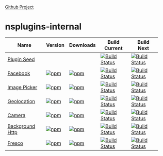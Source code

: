 [Github Project](https://github.com/orgs/NativeScript/projects/4)

# nsplugins-internal
|Name|Version|Downloads|Build Current| Build Next
|----|-------|---------|-----|-----|
| [Plugin Seed](https://github.com/NativeScript/nativescript-plugin-seed/issues) | | |[![Build Status](https://travis-ci.org/NativeScript/nativescript-plugin-seed.svg?branch=master)](https://travis-ci.org/NativeScript/nativescript-plugin-seed) |[![Build Status](https://travis-ci.org/NativeScript/nativescript-plugin-seed.svg?branch=next)](https://travis-ci.org/NativeScript/nativescript-plugin-seed) |
| [Facebook](https://github.com/NativeScript/nativescript-facebook/issues) | [![npm](https://img.shields.io/npm/v/nativescript-facebook.svg)](https://www.npmjs.com/package/nativescript-facebook) | [![npm](https://img.shields.io/npm/dm/nativescript-facebook.svg)](https://www.npmjs.com/package/nativescript-facebook) | [![Build Status](https://travis-ci.org/NativeScript/nativescript-facebook.svg?branch=master)](https://travis-ci.org/NativeScript/nativescript-facebook) |[![Build Status](https://travis-ci.org/NativeScript/nativescript-facebook.svg?branch=next)](https://travis-ci.org/NativeScript/nativescript-facebook) |
| [Image Picker](https://github.com/NativeScript/nativescript-imagepicker/issues) | [![npm](https://img.shields.io/npm/v/nativescript-imagepicker.svg)](https://www.npmjs.com/package/nativescript-imagepicker) | [![npm](https://img.shields.io/npm/dm/nativescript-imagepicker.svg)](https://www.npmjs.com/package/nativescript-imagepicker) | [![Build Status](https://travis-ci.org/NativeScript/nativescript-imagepicker.svg?branch=master)](https://travis-ci.org/NativeScript/nativescript-imagepicker) |[![Build Status](https://travis-ci.org/NativeScript/nativescript-imagepicker.svg?branch=next)](https://travis-ci.org/NativeScript/nativescript-imagepicker) |
| [Geolocation](https://github.com/NativeScript/nativescript-geolocation/issues) | [![npm](https://img.shields.io/npm/v/nativescript-geolocation.svg)](https://www.npmjs.com/package/nativescript-geolocation) | [![npm](https://img.shields.io/npm/dm/nativescript-geolocation.svg)](https://www.npmjs.com/package/nativescript-geolocation) | [![Build Status](https://travis-ci.org/NativeScript/nativescript-geolocation.svg?branch=master)](https://travis-ci.org/NativeScript/nativescript-geolocation) |[![Build Status](https://travis-ci.org/NativeScript/nativescript-geolocation.svg?branch=next)](https://travis-ci.org/NativeScript/nativescript-geolocation) |
| [Camera](https://github.com/NativeScript/nativescript-camera/issues) | [![npm](https://img.shields.io/npm/v/nativescript-camera.svg)](https://www.npmjs.com/package/nativescript-camera) | [![npm](https://img.shields.io/npm/dm/nativescript-camera.svg)](https://www.npmjs.com/package/nativescript-camera) | [![Build Status](https://travis-ci.org/NativeScript/nativescript-camera.svg?branch=master)](https://travis-ci.org/NativeScript/nativescript-camera) |[![Build Status](https://travis-ci.org/NativeScript/nativescript-camera.svg?branch=next)](https://travis-ci.org/NativeScript/nativescript-camera) |
| [Background Http](https://github.com/NativeScript/nativescript-background-http/issues) | [![npm](https://img.shields.io/npm/v/nativescript-background-http.svg)](https://www.npmjs.com/package/nativescript-background-http) | [![npm](https://img.shields.io/npm/dm/nativescript-background-http.svg)](https://www.npmjs.com/package/nativescript-background-http) | [![Build Status](https://travis-ci.org/NativeScript/nativescript-background-http.svg?branch=master)](https://travis-ci.org/NativeScript/nativescript-background-http) | [![Build Status](https://travis-ci.org/NativeScript/nativescript-background-http.svg?branch=next)](https://travis-ci.org/NativeScript/nativescript-background-http) |
| [Fresco](https://github.com/NativeScript/nativescript-fresco/issues) | [![npm](https://img.shields.io/npm/v/nativescript-fresco.svg)](https://www.npmjs.com/package/nativescript-fresco) | [![npm](https://img.shields.io/npm/dm/nativescript-fresco.svg)](https://www.npmjs.com/package/nativescript-fresco) | [![Build Status](https://travis-ci.org/NativeScript/nativescript-fresco.svg?branch=master)](https://travis-ci.org/NativeScript/nativescript-fresco) |[![Build Status](https://travis-ci.org/NativeScript/nativescript-fresco.svg?branch=next)](https://travis-ci.org/NativeScript/nativescript-fresco) |
